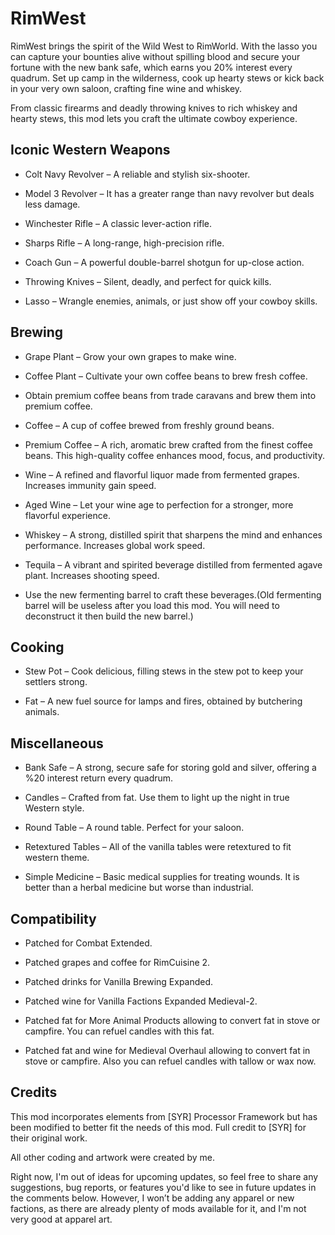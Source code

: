 # RimWest
RimWest brings the spirit of the Wild West to RimWorld. With the lasso you can capture your bounties alive without spilling blood and secure your fortune with the new bank safe, which earns you 20% interest every quadrum. Set up camp in the wilderness, cook up hearty stews or kick back in your very own saloon, crafting fine wine and whiskey.

From classic firearms and deadly throwing knives to rich whiskey and hearty stews, this mod lets you craft the ultimate cowboy experience.

## Iconic Western Weapons

   - Colt Navy Revolver – A reliable and stylish six-shooter.

   - Model 3 Revolver – It has a greater range than navy revolver but deals less damage.

  -  Winchester Rifle – A classic lever-action rifle.

   - Sharps Rifle – A long-range, high-precision rifle.

   - Coach Gun – A powerful double-barrel shotgun for up-close action.

  -  Throwing Knives – Silent, deadly, and perfect for quick kills.

   - Lasso – Wrangle enemies, animals, or just show off your cowboy skills.


## Brewing

   - Grape Plant – Grow your own grapes to make wine.

   - Coffee Plant – Cultivate your own coffee beans to brew fresh coffee.

   - Obtain premium coffee beans from trade caravans and brew them into premium coffee.

   - Coffee – A cup of coffee brewed from freshly ground beans.

   - Premium Coffee – A rich, aromatic brew crafted from the finest coffee beans. This high-quality coffee enhances mood, focus, and productivity.

   - Wine – A refined and flavorful liquor made from fermented grapes. Increases immunity gain speed.

   - Aged Wine – Let your wine age to perfection for a stronger, more flavorful experience.

   - Whiskey – A strong, distilled spirit that sharpens the mind and enhances performance. Increases global work speed.

   - Tequila – A vibrant and spirited beverage distilled from fermented agave plant. Increases shooting speed.

   - Use the new fermenting barrel to craft these beverages.(Old fermenting barrel will be useless after you load this mod. You will need to deconstruct it then build the new barrel.)


## Cooking

   - Stew Pot – Cook delicious, filling stews in the stew pot to keep your settlers strong.

   - Fat – A new fuel source for lamps and fires, obtained by butchering animals.


## Miscellaneous

   - Bank Safe – A strong, secure safe for storing gold and silver, offering a %20 interest return every quadrum.

   - Candles – Crafted from fat. Use them to light up the night in true Western style.

   - Round Table – A round table. Perfect for your saloon.

   - Retextured Tables – All of the vanilla tables were retextured to fit western theme.

   - Simple Medicine – Basic medical supplies for treating wounds. It is better than a herbal medicine but worse than industrial. 


## Compatibility

   - Patched for Combat Extended.

   - Patched grapes and coffee for RimCuisine 2.

   - Patched drinks for Vanilla Brewing Expanded.

   - Patched wine for Vanilla Factions Expanded Medieval-2.

   - Patched fat for More Animal Products allowing to convert fat in stove or campfire. You can refuel candles with this fat.

   - Patched fat and wine for Medieval Overhaul allowing to convert fat in stove or campfire. Also you can refuel candles with tallow or wax now.


## Credits

  This mod incorporates elements from [SYR] Processor Framework but has been modified to better fit the needs of this mod. Full credit to [SYR] for their original work.

  All other coding and artwork were created by me.

  Right now, I'm out of ideas for upcoming updates, so feel free to share any suggestions, bug reports, or features you'd like to see in future updates in the comments below. However, I won’t be adding any apparel or new factions, as there are already plenty of mods available for it, and I'm not very good at apparel art.
